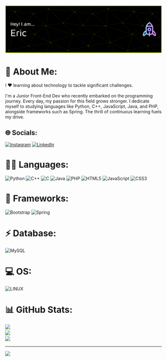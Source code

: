 ![Header](./header.png)

# 💫 About Me:
I ❤️ learning about technology to tackle significant challenges.<br><br>I'm a Junior Front-End Dev who recently embarked on the programming journey. Every day, my passion for this field grows stronger. I dedicate myself to studying languages like Python, C++, JavaScript, Java, and PHP, alongside frameworks such as Spring. The thrill of continuous learning fuels my drive.


## 🌐 Socials:
[![Instagram](https://img.shields.io/badge/Instagram-%23E4405F.svg?logo=Instagram&logoColor=white)](https://instagram.com/eric.peneres_15) [![LinkedIn](https://img.shields.io/badge/LinkedIn-%230077B5.svg?logo=linkedin&logoColor=white)](https://br.linkedin.com/in/eric-peneres-carneiro-038b98206) 

# 👩‍💻 Languages:
![Python](https://img.shields.io/badge/python-3670A0?style=for-the-badge&logo=python&logoColor=ffdd54)
![C++](https://img.shields.io/badge/c++-%2300599C.svg?style=for-the-badge&logo=c%2B%2B&logoColor=white)
![C](https://img.shields.io/badge/c-%2300599C.svg?style=for-the-badge&logo=c&logoColor=white)
![Java](https://img.shields.io/badge/java-%23ED8B00.svg?style=for-the-badge&logo=java&logoColor=white)
![PHP](https://img.shields.io/badge/php-%23777BB4.svg?style=for-the-badge&logo=php&logoColor=white)
![HTML5](https://img.shields.io/badge/html5-%23E34F26.svg?style=for-the-badge&logo=html5&logoColor=white)
![JavaScript](https://img.shields.io/badge/javascript-%23323330.svg?style=for-the-badge&logo=javascript&logoColor=%23F7DF1E)
![CSS3](https://img.shields.io/badge/css3-%231572B6.svg?style=for-the-badge&logo=css3&logoColor=white)

# 🚀 Frameworks:
![Bootstrap](https://img.shields.io/badge/bootstrap-%23563D7C.svg?style=for-the-badge&logo=bootstrap&logoColor=white)
![Spring](https://img.shields.io/badge/spring-%236DB33F.svg?style=for-the-badge&logo=spring&logoColor=white)

# ⚡ Database:
![MySQL](https://img.shields.io/badge/mysql-%2300f.svg?style=for-the-badge&logo=mysql&logoColor=white)

# 💻 OS:
![LINUX](https://img.shields.io/badge/Linux-FCC624?style=for-the-badge&logo=linux&logoColor=black)

# 📊 GitHub Stats:
![](https://github-readme-stats.vercel.app/api?username=EricW900&theme=merko&hide_border=false&include_all_commits=false&count_private=false)<br/>
![](https://github-readme-streak-stats.herokuapp.com/?user=EricW900&theme=merko&hide_border=false)<br/>
![](https://github-readme-stats.vercel.app/api/top-langs/?username=EricW900&theme=merko&hide_border=false&include_all_commits=false&count_private=false&layout=compact)

---
[![](https://visitcount.itsvg.in/api?id=EricW900&icon=0&color=1)](https://visitcount.itsvg.in)

<!-- Proudly created with GPRM ( https://gprm.itsvg.in ) -->
